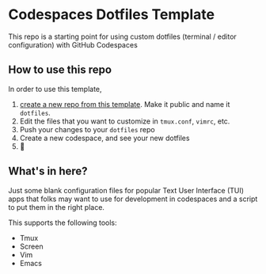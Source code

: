 # Codespaces Dotfiles Template

This repo is a starting point for using custom dotfiles (terminal / editor configuration) with GitHub Codespaces

## How to use this repo

In order to use this template,

1. [create a new repo from this template](https://github.com/github/codespaces-dotfiles-template/generate). Make it public and name it `dotfiles`.
1. Edit the files that you want to customize in `tmux.conf`, `vimrc`, etc.
1. Push your changes to your `dotfiles` repo
1. Create a new codespace, and see your new dotfiles
1. 🍾

## What's in here?

Just some blank configuration files for popular Text User Interface (TUI) apps that folks may want to use for development in codespaces and a script to put them in the right place.

This supports the following tools:

* Tmux
* Screen
* Vim
* Emacs
